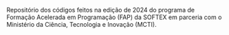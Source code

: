 Repositório dos códigos feitos na edição de 2024 do programa de Formação Acelerada em Programação (FAP) da SOFTEX em parceria com o Ministério da Ciência, Tecnologia e Inovação (MCTI).
